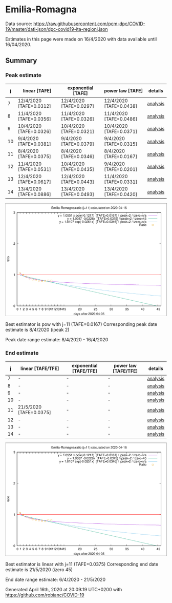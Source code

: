 # Emilia-Romagna


Data source: https://raw.githubusercontent.com/pcm-dpc/COVID-19/master/dati-json/dpc-covid19-ita-regioni.json

Estimates in this page were made on 16/4/2020 with data available until 16/04/2020.


## Summary 

### Peak estimate 
|j|linear [TAFE]|exponential [TAFE]|power law [TAFE]|details|
|---|----|-----------|---------|-------|
|7|12/4/2020 [TAFE=0.0312]|12/4/2020 [TAFE=0.0297]|12/4/2020 [TAFE=0.0438]|[analysis](COVID-19_emilia-romagna_j7_2020-04-16.md)|
|8|11/4/2020 [TAFE=0.0356]|11/4/2020 [TAFE=0.0326]|11/4/2020 [TAFE=0.0486]|[analysis](COVID-19_emilia-romagna_j8_2020-04-16.md)|
|9|10/4/2020 [TAFE=0.0326]|10/4/2020 [TAFE=0.0321]|10/4/2020 [TAFE=0.0371]|[analysis](COVID-19_emilia-romagna_j9_2020-04-16.md)|
|10|9/4/2020 [TAFE=0.0381]|9/4/2020 [TAFE=0.0379]|9/4/2020 [TAFE=0.0315]|[analysis](COVID-19_emilia-romagna_j10_2020-04-16.md)|
|11|8/4/2020 [TAFE=0.0375]|8/4/2020 [TAFE=0.0346]|8/4/2020 [TAFE=0.0167]|[analysis](COVID-19_emilia-romagna_j11_2020-04-16.md)|
|12|11/4/2020 [TAFE=0.0531]|10/4/2020 [TAFE=0.0435]|9/4/2020 [TAFE=0.0201]|[analysis](COVID-19_emilia-romagna_j12_2020-04-16.md)|
|13|12/4/2020 [TAFE=0.0617]|12/4/2020 [TAFE=0.0443]|11/4/2020 [TAFE=0.0331]|[analysis](COVID-19_emilia-romagna_j13_2020-04-16.md)|
|14|13/4/2020 [TAFE=0.0886]|13/4/2020 [TAFE=0.0493]|13/4/2020 [TAFE=0.0420]|[analysis](COVID-19_emilia-romagna_j14_2020-04-16.md)|

![best peak estimate](COVID-19_emilia-romagna_j11_2020-04-16.png)

Best estimator is pow with j=11 (TAFE=0.0167)
Corresponding peak date estimate is 8/4/2020 (ipeak 2)


Peak date range estimate: 8/4/2020 - 16/4/2020

### End estimate 
|j|linear [TAFE/TFE]|exponential [TAFE/TFE]|power law [TAFE/TFE]|details|
|---|----|-----------|---------|-------|
|7|-|-|-|[analysis](COVID-19_emilia-romagna_j7_2020-04-16.md)|
|8|-|-|-|[analysis](COVID-19_emilia-romagna_j8_2020-04-16.md)|
|9|-|-|-|[analysis](COVID-19_emilia-romagna_j9_2020-04-16.md)|
|10|-|-|-|[analysis](COVID-19_emilia-romagna_j10_2020-04-16.md)|
|11|21/5/2020 [TAFE=0.0375]|-|-|[analysis](COVID-19_emilia-romagna_j11_2020-04-16.md)|
|12|-|-|-|[analysis](COVID-19_emilia-romagna_j12_2020-04-16.md)|
|13|-|-|-|[analysis](COVID-19_emilia-romagna_j13_2020-04-16.md)|
|14|-|-|-|[analysis](COVID-19_emilia-romagna_j14_2020-04-16.md)|

![best zero estimate](COVID-19_emilia-romagna_j11_2020-04-16.png)

Best estimator is linear with j=11 (TAFE=0.0375)
Corresponding end date estimate is 21/5/2020 (izero 45)


End date range estimate: 6/4/2020 - 21/5/2020

Generated April 16th, 2020 at 20:09:19 UTC+0200 with https://github.com/robianc/COVID-19
